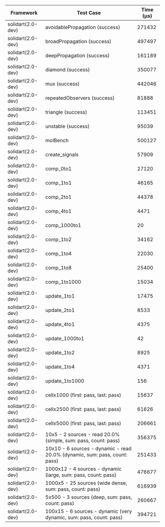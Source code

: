 | Framework | Test Case | Time (μs) |
| --- | --- | --- |
| solidart(2.0-dev) | avoidablePropagation (success) | 271432 |
| solidart(2.0-dev) | broadPropagation (success) | 497497 |
| solidart(2.0-dev) | deepPropagation (success) | 161189 |
| solidart(2.0-dev) | diamond (success) | 350077 |
| solidart(2.0-dev) | mux (success) | 442046 |
| solidart(2.0-dev) | repeatedObservers (success) | 81888 |
| solidart(2.0-dev) | triangle (success) | 113451 |
| solidart(2.0-dev) | unstable (success) | 95039 |
| solidart(2.0-dev) | molBench | 500127 |
| solidart(2.0-dev) | create_signals | 57909 |
| solidart(2.0-dev) | comp_0to1 | 27120 |
| solidart(2.0-dev) | comp_1to1 | 46165 |
| solidart(2.0-dev) | comp_2to1 | 44378 |
| solidart(2.0-dev) | comp_4to1 | 4471 |
| solidart(2.0-dev) | comp_1000to1 | 20 |
| solidart(2.0-dev) | comp_1to2 | 34162 |
| solidart(2.0-dev) | comp_1to4 | 22030 |
| solidart(2.0-dev) | comp_1to8 | 25400 |
| solidart(2.0-dev) | comp_1to1000 | 15034 |
| solidart(2.0-dev) | update_1to1 | 17475 |
| solidart(2.0-dev) | update_2to1 | 8533 |
| solidart(2.0-dev) | update_4to1 | 4375 |
| solidart(2.0-dev) | update_1000to1 | 42 |
| solidart(2.0-dev) | update_1to2 | 8925 |
| solidart(2.0-dev) | update_1to4 | 4371 |
| solidart(2.0-dev) | update_1to1000 | 156 |
| solidart(2.0-dev) | cellx1000 (first: pass, last: pass) | 15637 |
| solidart(2.0-dev) | cellx2500 (first: pass, last: pass) | 61626 |
| solidart(2.0-dev) | cellx5000 (first: pass, last: pass) | 206661 |
| solidart(2.0-dev) | 10x5 - 2 sources - read 20.0% (simple, sum: pass, count: pass) | 356375 |
| solidart(2.0-dev) | 10x10 - 6 sources - dynamic - read 20.0% (dynamic, sum: pass, count: pass) | 251433 |
| solidart(2.0-dev) | 1000x12 - 4 sources - dynamic (large, sum: pass, count: pass) | 476677 |
| solidart(2.0-dev) | 1000x5 - 25 sources (wide dense, sum: pass, count: pass) | 616939 |
| solidart(2.0-dev) | 5x500 - 3 sources (deep, sum: pass, count: pass) | 260667 |
| solidart(2.0-dev) | 100x15 - 6 sources - dynamic (very dynamic, sum: pass, count: pass) | 394721 |
